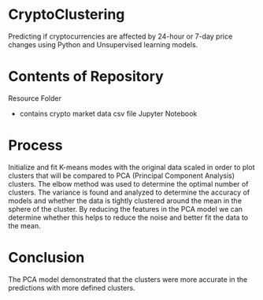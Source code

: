 # CryptoClustering
Predicting if cryptocurrencies are affected by 24-hour or 7-day price changes using Python and Unsupervised learning models.

# Contents of Repository
Resource Folder
  - contains crypto market data csv file
Jupyter Notebook

# Process
Initialize and fit K-means modes with the original data scaled in order to plot clusters that will be compared to PCA (Principal Component Analysis) clusters. The elbow method was used to determine the optimal number of clusters. The variance is found and analyzed to determine the accuracy of models and whether the data is tightly clustered around the mean in the sphere of the cluster. By reducing the features in the PCA model we can determine whether this helps to reduce the noise and better fit the data to the mean.

# Conclusion
The PCA model demonstrated that the clusters were more accurate in the predictions with more defined clusters.
